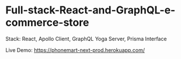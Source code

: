 # Full-stack-React-and-GraphQL-e-commerce-store

Stack:
React,
Apollo Client,
GraphQL Yoga Server,
Prisma Interface

Live Demo: https://phonemart-next-prod.herokuapp.com/
